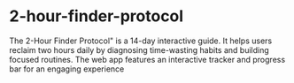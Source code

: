 # 2-hour-finder-protocol
The 2-Hour Finder Protocol" is a 14-day interactive guide. It helps users reclaim two hours daily by diagnosing time-wasting habits and building focused routines. The web app features an interactive tracker and progress bar for an engaging experience
